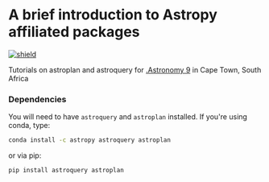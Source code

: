 # A brief introduction to Astropy affiliated packages
[![shield](http://img.shields.io/badge/powered%20by-AstroPy-orange.svg?style=flat)](http://www.astropy.org/)

Tutorials on astroplan and astroquery for [.Astronomy 9](http://dotastronomy9.saao.ac.za) in Cape Town, South Africa

### Dependencies

You will need to have `astroquery` and `astroplan` installed. If you're using conda, type: 
```bash
conda install -c astropy astroquery astroplan
```
or via pip: 
```bash
pip install astroquery astroplan
```
